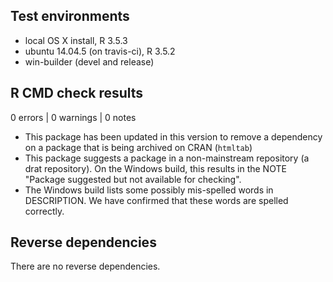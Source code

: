 ## Test environments
* local OS X install, R 3.5.3
* ubuntu 14.04.5 (on travis-ci), R 3.5.2
* win-builder (devel and release)

## R CMD check results

0 errors | 0 warnings | 0 notes

* This package has been updated in this version to remove a dependency on a package that is being archived on CRAN (`htmltab`)
* This package suggests a package in a non-mainstream repository (a drat repository). On the Windows build, this results in the NOTE "Package suggested but not available for checking".
* The Windows build lists some possibly mis-spelled words in DESCRIPTION. We have confirmed that these words are spelled correctly. 

## Reverse dependencies

There are no reverse dependencies.


